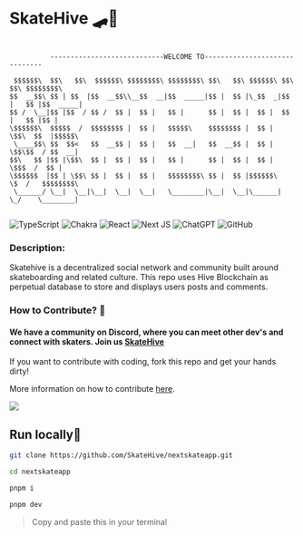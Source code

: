 # SkateHive 🛹🐝

```

          ----------------------------WELCOME TO------------------------------

 $$$$$$\  $$\   $$\  $$$$$$\ $$$$$$$$\ $$$$$$$$\ $$\   $$\ $$$$$$\ $$\    $$\ $$$$$$$$\ 
$$  __$$\ $$ | $$  |$$  __$$\\__$$  __|$$  _____|$$ |  $$ |\_$$  _|$$ |   $$ |$$  _____|
$$ /  \__|$$ |$$  / $$ /  $$ |  $$ |   $$ |      $$ |  $$ |  $$ |  $$ |   $$ |$$ |      
\$$$$$$\  $$$$$  /  $$$$$$$$ |  $$ |   $$$$$\    $$$$$$$$ |  $$ |  \$$\  $$  |$$$$$\    
 \____$$\ $$  $$<   $$  __$$ |  $$ |   $$  __|   $$  __$$ |  $$ |   \$$\$$  / $$  __|   
$$\   $$ |$$ |\$$\  $$ |  $$ |  $$ |   $$ |      $$ |  $$ |  $$ |    \$$$  /  $$ |      
\$$$$$$  |$$ | \$$\ $$ |  $$ |  $$ |   $$$$$$$$\ $$ |  $$ |$$$$$$\    \$  /   $$$$$$$$\ 
 \______/ \__|  \__|\__|  \__|  \__|   \________|\__|  \__|\______|    \_/    \________|
        
```

![TypeScript](https://img.shields.io/badge/typescript-%23007ACC.svg?style=for-the-badge&logo=typescript&logoColor=%2300ff00&color=black) ![Chakra](https://img.shields.io/badge/chakra-%234ED1C5.svg?style=for-the-badge&logo=chakraui&logoColor=%2300ff00&color=black) ![React](https://img.shields.io/badge/react-%2320232a.svg?style=for-the-badge&logo=react&logoColor=%2300ff00&color=black) ![Next JS](https://img.shields.io/badge/Next-black?style=for-the-badge&logo=next.js&logoColor=%2300ff00&color=black) ![ChatGPT](https://img.shields.io/badge/chatGPT-74aa9c?style=for-the-badge&logo=openai&logoColor=%2300ff00&color=black) ![GitHub](https://img.shields.io/badge/github-%23121011.svg?style=for-the-badge&logo=github&logoColor=%2300ff00&color=black)

### Description:


Skatehive is a decentralized social network and community built around skateboarding and related culture. This repo uses Hive Blockchain as perpetual database to store and displays users posts and comments. 


### How to Contribute? 🦾

#### We have a community on Discord, where you can meet other dev's and connect with skaters. Join us [SkateHive](https://discord.gg/skateboard)

If you want to contribute with coding, fork this repo and get your hands dirty!

More information on how to contribute [here](CONTRIBUTE.md).

![](https://www.skatehive.app/pepe-login.png)

## Run locally📍

```bash
git clone https://github.com/SkateHive/nextskateapp.git
```
```bash
cd nextskateapp 
```
```bash
pnpm i 
```
```bash
pnpm dev 
```
> Copy and paste this in your terminal